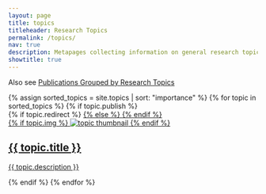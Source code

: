 ```yaml
---
layout: page
title: topics
titleheader: Research Topics
permalink: /topics/
nav: true
description: Metapages collecting information on general research topics of interest in the lab. 
showtitle: true
---
```


Also see [Publications Grouped by Research Topics](/pub-by-topic/)


<div class="projects grid">
  {% assign sorted_topics = site.topics | sort: "importance" %}
  {% for topic in sorted_topics %}
      {% if topic.publish %}
          <div class="grid-item">
              {% if topic.redirect %}
                  <a href="{{ topic.redirect }}" target="_blank">
              {% else %}
                  <a href="{{ topic.url | relative_url }}">
              {% endif %}
              <div class="card hoverable">
                {% if topic.img %}
                <img src="{{ topic.img | relative_url }}" alt="topic thumbnail">
                {% endif %}
                <div class="card-body">
                  <h2 class="card-title">{{ topic.title }}</h2>
                  <p class="card-text">{{ topic.description }}</p>
                </div>
              </div>
            </a>
          </div>
      {% endif %}
{% endfor %}
</div>
